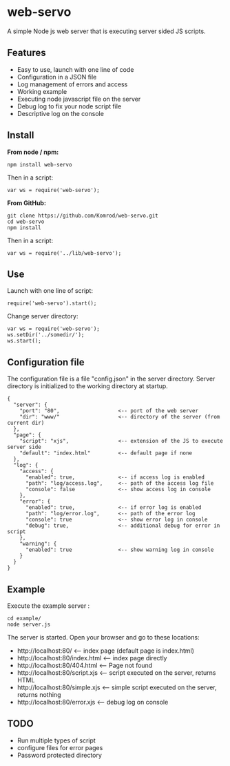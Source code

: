# web-servo
A simple Node js web server that is executing server sided JS scripts.

## Features
- Easy to use, launch with one line of code
- Configuration in a JSON file
- Log management of errors and access
- Working example
- Executing node javascript file on the server
- Debug log to fix your node script file
- Descriptive log on the console

## Install

**From node / npm:**

    npm install web-servo
Then in a script:
    
    var ws = require('web-servo');
    
**From GitHub:**

    git clone https://github.com/Komrod/web-servo.git
    cd web-servo
    npm install
Then in a script:
    
    var ws = require('../lib/web-servo');

## Use

Launch with one line of script:
    
    require('web-servo').start();

Change server directory:

    var ws = require('web-servo');
    ws.setDir('../somedir/');
    ws.start();
    
## Configuration file

The configuration file is a file "config.json" in the server directory. Server directory is initialized to the working directory at startup.

```	
{
  "server": {
    "port": "80",					<-- port of the web server
    "dir": "www/"					<-- directory of the server (from current dir)
  },
  "page": {
    "script": "xjs",                <-- extension of the JS to execute server side
    "default": "index.html"         <-- default page if none
  },
  "log": {
    "access": {
      "enabled": true,				<-- if access log is enabled
      "path": "log/access.log",		<-- path of the access log file
      "console": false				<-- show access log in console
    },
    "error": {
      "enabled": true,				<-- if error log is enabled
      "path": "log/error.log",		<-- path of the error log
      "console": true				<-- show error log in console
      "debug": true,				<-- additional debug for error in script
    },
    "warning": {
      "enabled": true				<-- show warning log in console
    }
  }
}
```

## Example

Execute the example server :
    
    cd example/
    node server.js

The server is started. Open your browser and go to these locations:
- http://localhost:80/            <-- index page (default page is index.html)
- http://localhost:80/index.html  <-- index page directly
- http://localhost:80/404.html    <-- Page not found
- http://localhost:80/script.xjs  <-- script executed on the server, returns HTML
- http://localhost:80/simple.xjs  <-- simple script executed on the server, returns nothing
- http://localhost:80/error.xjs   <-- debug log on console

## TODO
- Run multiple types of script
- configure files for error pages
- Password protected directory
